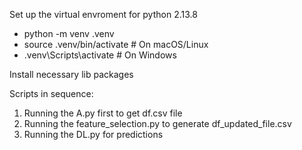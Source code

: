 Set up the virtual envroment for python 2.13.8
- python -m venv .venv
- source .venv/bin/activate   # On macOS/Linux
- .venv\Scripts\activate      # On Windows

Install necessary lib packages

Scripts in sequence:
1. Running the A.py first to get df.csv file
2. Running the feature_selection.py to generate df_updated_file.csv
3. Running the DL.py for predictions
